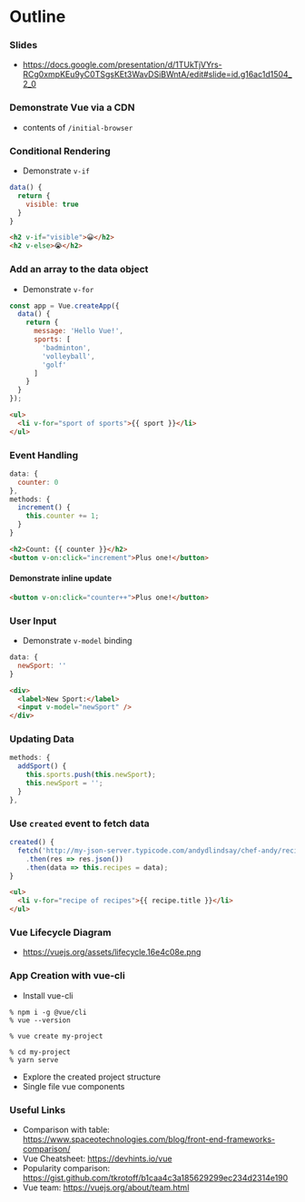 # Outline

### Slides

* https://docs.google.com/presentation/d/1TUkTjVYrs-RCg0xmpKEu9yC0TSgsKEt3WavDSiBWntA/edit#slide=id.g16ac1d1504_2_0

### Demonstrate Vue via a CDN

* contents of `/initial-browser`

### Conditional Rendering
* Demonstrate `v-if`

```js
data() {
  return {
    visible: true
  }
}
```

```html
<h2 v-if="visible">😀</h2>
<h2 v-else>😭</h2>
```

### Add an array to the data object
* Demonstrate `v-for`

```js
const app = Vue.createApp({
  data() {
    return {
      message: 'Hello Vue!',
      sports: [
        'badminton',
        'volleyball',
        'golf'
      ]
    }
  }
});
```

```html
<ul>
  <li v-for="sport of sports">{{ sport }}</li>
</ul>
```

### Event Handling

```js
data: {
  counter: 0
},
methods: {
  increment() {
    this.counter += 1;
  }
}
```

```html
<h2>Count: {{ counter }}</h2>
<button v-on:click="increment">Plus one!</button>
```

#### Demonstrate inline update

```html
<button v-on:click="counter++">Plus one!</button>
```

### User Input
* Demonstrate `v-model` binding

```js
data: {
  newSport: ''
}
```

```html
<div>
  <label>New Sport:</label>
  <input v-model="newSport" />
</div>
```

### Updating Data

```js
methods: {
  addSport() {
    this.sports.push(this.newSport);
    this.newSport = '';
  }
},
```

### Use `created` event to fetch data

```js
created() {
  fetch('http://my-json-server.typicode.com/andydlindsay/chef-andy/recipes')
    .then(res => res.json())
    .then(data => this.recipes = data);
}
```

```html
<ul>
  <li v-for="recipe of recipes">{{ recipe.title }}</li>
</ul>
```

### Vue Lifecycle Diagram

* https://vuejs.org/assets/lifecycle.16e4c08e.png

### App Creation with vue-cli
* Install vue-cli

```shell
% npm i -g @vue/cli
% vue --version

% vue create my-project

% cd my-project
% yarn serve
```

* Explore the created project structure
* Single file vue components

### Useful Links
* Comparison with table: https://www.spaceotechnologies.com/blog/front-end-frameworks-comparison/
* Vue Cheatsheet: https://devhints.io/vue
* Popularity comparison: https://gist.github.com/tkrotoff/b1caa4c3a185629299ec234d2314e190
* Vue team: https://vuejs.org/about/team.html
